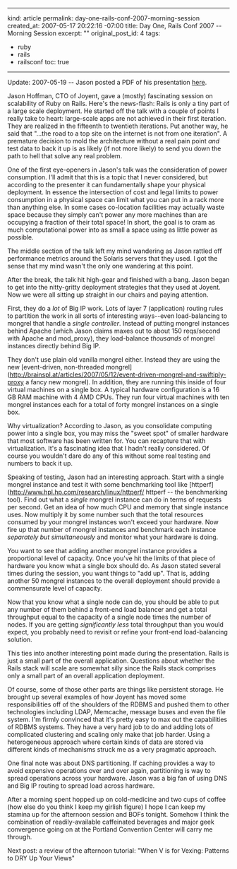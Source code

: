 ----- 
kind: article
permalink: day-one-rails-conf-2007-morning-session
created_at: 2007-05-17 20:22:16 -07:00
title: Day One, Rails Conf 2007 -- Morning Session
excerpt: ""
original_post_id: 4
tags: 
- ruby
- rails
- railsconf
toc: true
-----
Update: 2007-05-19 -- Jason posted a PDF of his presentation [here](http://media.joyent.com/JHoffmanRailsConf-May2007.pdf).

Jason Hoffman, CTO of Joyent, gave a (mostly) fascinating session on scalability of Ruby on Rails. Here's the news-flash: Rails is only a tiny part of a large scale deployment. He started off the talk with a couple of points I really take to heart: large-scale apps are not achieved in their first iteration. They are realized in the fifteenth to twentieth iterations. Put another way, he said that "...the road to a top site on the internet is not from one iteration". A premature decision to mold the architecture without a real pain point _and_ test data to back it up is as likely (if not more likely) to send you down the path to hell that solve any real problem.

One of the first eye-openers in Jason's talk was the consideration of power consumption. I'll admit that this is a topic that I never considered, but according to the presenter it can fundamentally shape your physical deployment. In essence the intersection of cost and legal limits to power consumption in a physical space can limit what you can put in a rack more than anything else. In some cases co-location facilities may actually waste space because they simply can't power any more machines than are occupying a fraction of their total space! In short, the goal is to cram as much computational power into as small a space using as little power as possible.

The middle section of the talk left my mind wandering as Jason rattled off performance metrics around the Solaris servers that they used. I got the sense that my mind wasn't the only one wandering at this point.

After the break, the talk hit high-gear and finished with a bang. Jason began to get into the nitty-gritty deployment strategies that they used at Joyent. Now we were all sitting up straight in our chairs and paying attention.

First, they do a _lot_ of Big IP work. Lots of layer 7 (application) routing rules to partition the work in all sorts of interesting ways--even load-balancing to mongrel that handle a _single controller_. Instead of putting mongrel instances behind Apache (which Jason claims maxes out to about 150 reqs/second with Apache and mod_proxy), they load-balance _thousands_ of mongrel instances directly behind Big IP.

They don't use plain old vanilla mongrel either. Instead they are using the new [event-driven, non-threaded mongrel](http://brainspl.at/articles/2007/05/12/event-driven-mongrel-and-swiftiply-proxy a fancy new mongrel). In addition, they are running this inside of four virtual machines on a single box. A typical hardware configuration is a 16 GB RAM machine with 4 AMD CPUs. They run four virtual machines with ten mongrel instances each for a total of forty mongrel instances on a single box.

Why virtualization? According to Jason, as you consolidate computing power into a single box, you may miss the "sweet spot" of smaller hardware that most software has been written for. You can recapture that with virtualization. It's a fascinating idea that I hadn't really considered. Of course you wouldn't dare do any of this without some real testing and numbers to back it up.

Speaking of testing, Jason had an interesting approach. Start with a single mongrel instance and test it with some benchmarking tool like [httperf](http://www.hpl.hp.com/research/linux/httperf/ httperf -- the benchmarking tool). Find out what a _single_ mongrel instance can do in terms of requests per second. Get an idea of how much CPU and memory that single instance uses. Now multiply it by some number such that the total resources consumed by your mongrel instances won't exceed your hardware. Now fire up that number of mongrel instances and benchmark each instance _separately but simultaneously_ and monitor what your hardware is doing.

You want to see that adding another mongrel instance provides a proportional level of capacity. Once you've hit the limits of that piece of hardware you know what a single box should do. As Jason stated several times during the session, you want things to "add up". That is, adding another 50 mongrel instances to the overall deployment should provide a commensurate level of capacity. 

Now that you know what a single node can do, you should be able to put any number of them behind a front-end load balancer and get a total throughput equal to the capacity of a single node times the number of nodes. If you are getting _significantly less_ total throughput than you would expect, you probably need to revisit or refine your front-end load-balancing solution.

This ties into another interesting point made during the presentation. Rails is just a small part of the overall application. Questions about whether the Rails stack will scale are somewhat silly since the Rails stack comprises only a small part of an overall application deployment.

Of course, some of those other parts are things like persistent storage. He brought up several examples of how Joyent has moved some responsibilities off of the shoulders of the RDBMS and pushed them to other technologies including LDAP, Memcache, message buses and even the file system. I'm firmly convinced that it's pretty easy to max out the capabilities of RDBMS systems. They have a very hard job to do and adding lots of complicated clustering and scaling only make that job harder. Using a heterogeneous approach where certain kinds of data are stored via different kinds of mechanisms struck me as a very pragmatic approach.

One final note was about DNS partitioning. If caching provides a way to avoid expensive operations over and over again, partitioning is way to spread operations across your hardware. Jason was a big fan of using DNS and Big IP routing to spread load across hardware.

After a morning spent hopped up on cold-medicine and two cups of coffee (how else do you think I keep my girlish figure) I hope I can keep my stamina up for the afternoon session and BOFs tonight. Somehow I think the combination of readily-available caffeinated beverages and major geek convergence going on at the Portland Convention Center will carry me through.

Next post: a review of the afternoon tutorial: "When V is for Vexing: Patterns to DRY Up Your Views"
